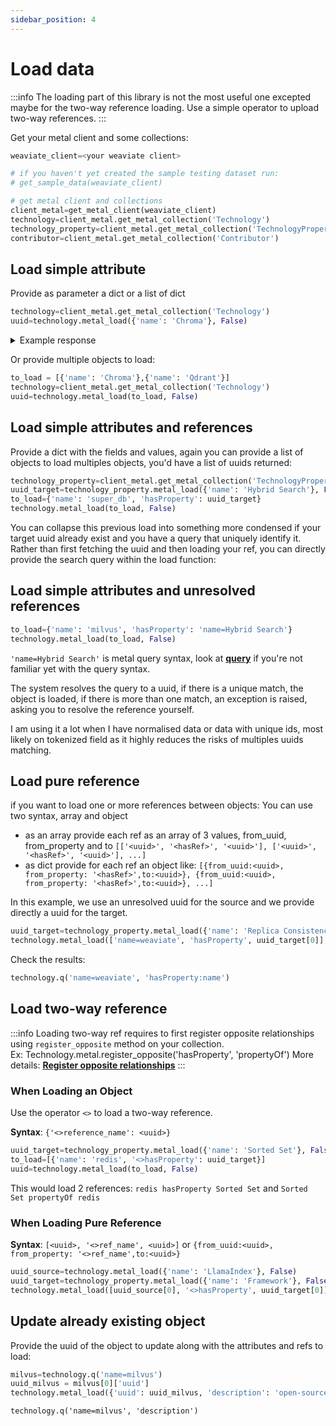 ```yaml
---
sidebar_position: 4
---
```


# Load data

:::info
The loading part of this library is not the most useful one excepted maybe for the two-way reference loading. Use a simple operator to upload two-way references.
:::


Get your metal client and some collections:

```python
weaviate_client=<your weaviate client>

# if you haven't yet created the sample testing dataset run:
# get_sample_data(weaviate_client)

# get metal client and collections
client_metal=get_metal_client(weaviate_client)
technology=client_metal.get_metal_collection('Technology')
technology_property=client_metal.get_metal_collection('TechnologyProperty')
contributor=client_metal.get_metal_collection('Contributor')
```
## Load simple attribute

Provide as parameter a dict or a list of dict

```python
technology=client_metal.get_metal_collection('Technology')
uuid=technology.metal_load({'name': 'Chroma'}, False)
```

<details>
  <summary>Example response</summary>
```json
[UUID('b0b0f7b2-1a16-4a7f-8a1f-cb6c93db5137')]
```
</details>

Or provide multiple objects to load:

```python
to_load = [{'name': 'Chroma'},{'name': 'Qdrant'}]
technology=client_metal.get_metal_collection('Technology')
uuid=technology.metal_load(to_load, False)
```

## Load simple attributes and references

Provide a dict with the fields and values, again you can provide a list of objects to load multiples objects, you'd have a list of uuids returned:

```python
technology_property=client_metal.get_metal_collection('TechnologyProperty')
uuid_target=technology_property.metal_load({'name': 'Hybrid Search'}, False)
to_load={'name': 'super_db', 'hasProperty': uuid_target}
technology.metal_load(to_load, False)
```

You can collapse this previous load into something more condensed if your target uuid already exist and you have a query that uniquely identify it. 
Rather than first fetching the uuid and then loading your ref, you can directly provide the search query within the load function:

## Load simple attributes and unresolved references

```python
to_load={'name': 'milvus', 'hasProperty': 'name=Hybrid Search'}
technology.metal_load(to_load, False)
```

`'name=Hybrid Search'` is metal query syntax, look at **[query](query_data.md)** if you're not familiar yet with the query syntax.

The system resolves the query to a uuid, if there is a unique match, the object is loaded, if there is more than one match, an exception is raised, asking you to resolve the reference yourself.

I am using it a lot when I have normalised data or data with unique ids, most likely on tokenized field as it highly reduces the risks of multiples uuids matching.

## Load pure reference

if you want to load one or more references between objects:
You can use two syntax, array and object
- as an array provide each ref as an array of 3 values, from_uuid, from_property and to `[['<uuid>', '<hasRef>', '<uuid>'], ['<uuid>', '<hasRef>', '<uuid>'], ...]`
- as dict provide for each ref an object like: `[{from_uuid:<uuid>, from_property: '<hasRef>',to:<uuid>}, {from_uuid:<uuid>, from_property: '<hasRef>',to:<uuid>}, ...]`

In this example, we use an unresolved uuid for the source and we provide directly a uuid for the target.

```python
uuid_target=technology_property.metal_load({'name': 'Replica Consistency'}, False)
technology.metal_load(['name=weaviate', 'hasProperty', uuid_target[0]], False)
```

Check the results:

```python
technology.q('name=weaviate', 'hasProperty:name')
```

## Load two-way reference

:::info
Loading two-way ref requires to first register opposite relationships using
`register_opposite` method on your collection.  
Ex: Technology.metal.register_opposite('hasProperty', 'propertyOf')
More details: **[Register opposite relationships](init_metal.md#register-opposite-relationships)** 
:::


### When Loading an Object

Use the operator `<>` to load a two-way reference.

**Syntax**: `{'<>reference_name': <uuid>}`

```python
uuid_target=technology_property.metal_load({'name': 'Sorted Set'}, False)
to_load=[{'name': 'redis', '<>hasProperty': uuid_target}]
uuid=technology.metal_load(to_load, False)
```

This would load 2 references:
`redis hasProperty Sorted Set` and `Sorted Set propertyOf redis`

### When Loading Pure Reference

**Syntax**: `[<uuid>, '<>ref_name', <uuid>]` or `{from_uuid:<uuid>, from_property: '<>ref_name',to:<uuid>}`

```python
uuid_source=technology.metal_load({'name': 'LlamaIndex'}, False)
uuid_target=technology_property.metal_load({'name': 'Framework'}, False)
technology.metal_load([uuid_source[0], '<>hasProperty', uuid_target[0]], False)
```

## Update already existing object

Provide the uuid of the object to update along with the attributes and refs to load:

```python
milvus=technology.q('name=milvus')
uuid_milvus = milvus[0]['uuid']
technology.metal_load({'uuid': uuid_milvus, 'description': 'open-source vector database'}, False)
```

```
technology.q('name=milvus', 'description')
```
